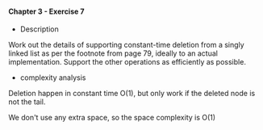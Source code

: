 #### Chapter 3 - Exercise 7
* Description

Work out the details of supporting constant-time deletion from a singly
linked list as per the footnote from page 79, ideally to an actual implementation.
Support the other operations as efficiently as possible.

* complexity analysis
    
Deletion happen in constant time O(1), but only work if the deleted node is not the tail. 

We don't use any extra space, so the space complexity is O(1)




